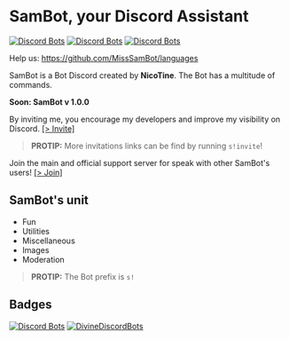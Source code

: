 # SamBot, your Discord Assistant
[![Discord Bots](https://discordbots.org/api/widget/status/481753714982518786.svg?noavatar=true)](https://discordbots.org/bot/481753714982518786) [![Discord Bots](https://discordbots.org/api/widget/upvotes/481753714982518786.svg?noavatar=true)](https://discordbots.org/bot/481753714982518786) [![Discord Bots](https://discordbots.org/api/widget/lib/481753714982518786.svg?noavatar=true)](https://discordbots.org/bot/481753714982518786)

Help us: https://github.com/MissSamBot/languages

SamBot is a Bot Discord created by **NicoTine**. The Bot has a multitude of commands.

**Soon: SamBot v 1.0.0**

By inviting me, you encourage my developers and improve my visibility on Discord. [[> Invite]](https://discordapp.com/oauth2/authorize/?permissions=2146827639&scope=bot&client_id=481753714982518786)
> **PROTIP:** More invitations links can be find by running `s!invite`!

Join the main and official support server for speak with other SamBot's users! [[> Join]](https:/discord.gg3rgrU92)

## SamBot's unit
- Fun
- Utilities
- Miscellaneous
- Images
- Moderation

> **PROTIP:** The Bot prefix is `s!`

## Badges
[![Discord Bots](https://discordbots.org/api/widget/481753714982518786.svg?usernamecolor=E8F1F2&topcolor=1F2121&middlecolor=37393A&highlightcolor=37393A&datacolor=E8F1F2&labelcolor=C7D3DD)](https://discordbots.org/bot/481753714982518786) [![DivineDiscordBots](https://divinediscordbots.com/api/widget/481753714982518786.svg)](https://divinediscordbots.com/bots/481753714982518786)
